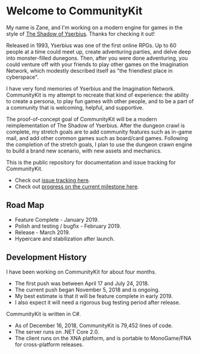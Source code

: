 # Welcome to CommunityKit
My name is Zane, and I'm working on a modern engine for games in the style of [The Shadow of Yserbius](https://en.wikipedia.org/wiki/The_Shadow_of_Yserbius). Thanks for checking it out!

Released in 1993, Yserbius was one of the first online RPGs. Up to 60 people at a time could meet up, create adventuring parties, and delve deep into monster-filled dunegons. Then, after you were done adventuring, you could venture off with your friends to play other games on the Imagination Network, which modestly described itself as "the friendlest place in cyberspace".

I have very fond memories of Yserbius and the Imagination Network. CommunityKit is my attempt to recreate that kind of experience: the ability to create a persona, to play fun games with other people, and to be a part of a community that is welcoming, helpful, and supportive. 

The proof-of-concept goal of CommunityKit will be a modern reimplementation of The Shadow of Yserbius. After the dungeon crawl is complete, my stretch goals are to add community features such as in-game mail, and add other common games such as board/card games. Following the completion of the stretch goals, I plan to use the dungeon crawn engine to build a brand new scenario, with new assets and mechanics.

This is the public repository for documentation and issue tracking for CommunityKit.
* Check out [issue tracking here](https://github.com/ZaneDubya/CommunityKitPublic/issues).
* Check out [progress on the current milestone here](https://github.com/ZaneDubya/CommunityKitPublic/milestone/1).

## Road Map
* Feature Complete - January 2019.
* Polish and testing / bugfix - February 2019.
* Release - March 2019.
* Hypercare and stabilization after launch.

## Development History
I have been working on CommunityKit for about four months.
* The first push was between April 17 and July 24, 2018.
* The current push began November 5, 2018 and is ongoing.
* My best estimate is that it will be feature complete in early 2019.
* I also expect it will need a rigorous bug testing period after release.

CommunityKit is written in C#.
* As of December 16, 2018, CommunityKit is 79,452 lines of code. 
* The server runs on .NET Core 2.0.
* The client runs on the XNA platform, and is portable to MonoGame/FNA for cross-platform releases.
